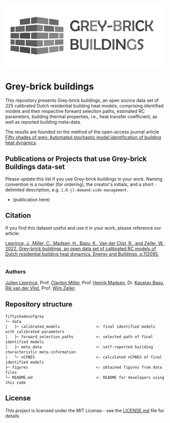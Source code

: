 ![GreyBrickBuildings](figures/greybricks_visio.png)

# Grey-brick buildings

This repository presents Grey-brick buildings, an open source data set of 225 calibrated Dutch residential building heat models, comprising identified models and their respective forward selection paths, estimated RC parameters, building thermal properties, i.e., heat transfer coefficient, as well as reported building meta-data.

The results are founded on the method of the open-access journal article [Fifty shades of grey: Automated stochastic model identification of building heat dynamics](https://doi.org/10.1016/j.enbuild.2022.112095).

## Publications or Projects that use Grey-brick Buildings data-set
Please update this list if you use Grey-birck buildings in your work. Naming convention is a number (for ordering), the creator's initials, and a short `-` delimited description, e.g. `1.0-jl-demand-side-management`.

- (publication here)


## Citation
If you find this dataset useful and use it in your work, please reference our article:

[Leprince, J., Miller, C., Madsen, H., Basu, K., Van der Clist, R., and Zeiler, W., 2022. Grey-brick buildings, an open data set of calibrated RC models of Dutch residential building heat dynamics. Energy and Buildings, p.112095.](https://doi.org/10.1016/j.enbuild.2022.112095)

```

```

### Authors

[Julien Leprince](https://github.com/JulienLeprince),
Prof. [Clayton Miller](https://github.com/cmiller8),
Prof. [Henrik Madsen](https://henrikmadsen.org/),
Dr. [Kaustav Basu](https://www.linkedin.com/in/kaustav-basu-phd-5973311b/),
[Rik van der Vlist](https://www.linkedin.com/in/rik-van-der-vlist-124b62138/),
Prof. [Wim Zeiler](https://www.tue.nl/en/research/researchers/wim-zeiler/).


## Repository structure
```
fiftyshadesofgrey
└─ data
|   ├─ calibrated_models                <- final identified models with calibrated parameters
|   ├─ forward_selection_paths          <- selected path of final identified models
|   ├─ meta_data                        <- self-reported building characteristic meta-information
|   └─ nCPBES                           <- calculated nCPBES of final identified models
├─ figures                              <- obtained figures from data files
└─ README.md                            <- README for developers using this code
```

## License

This project is licensed under the MIT License - see the [LICENSE.md](LICENSE.md) file for details